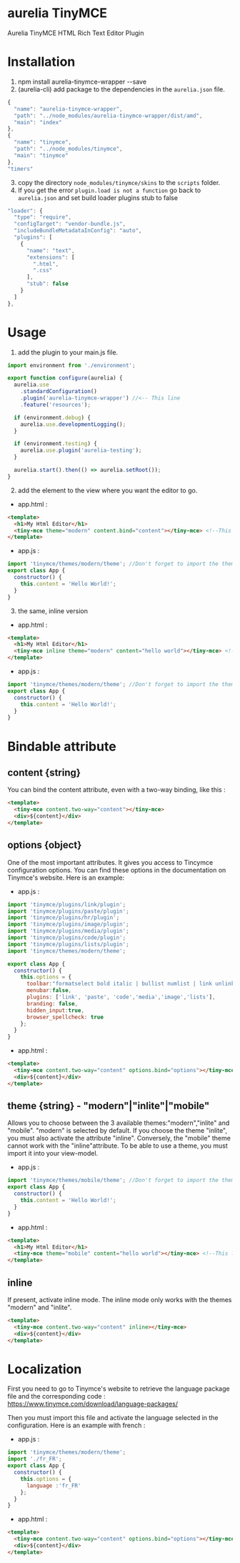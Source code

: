 # aurelia TinyMCE
Aurelia TinyMCE HTML Rich Text Editor Plugin

# Installation
1. npm install aurelia-tinymce-wrapper --save
2. (aurelia-cli) add package to the dependencies in the `aurelia.json` file.
```javascript
{
  "name": "aurelia-tinymce-wrapper",
  "path": "../node_modules/aurelia-tinymce-wrapper/dist/amd",
  "main": "index"            
},
{
  "name": "tinymce",
  "path": "../node_modules/tinymce",
  "main": "tinymce"
},
"timers"
```

3. copy the directory  `node_modules/tinymce/skins` to the `scripts` folder.
4. If you get the error `plugin.load is not a function` go back to `aurelia.json` and set build loader plugins stub to false
```javascript
"loader": {
  "type": "require",
  "configTarget": "vendor-bundle.js",
  "includeBundleMetadataInConfig": "auto",
  "plugins": [
    {
      "name": "text",
      "extensions": [
        ".html",
        ".css"
      ],
      "stub": false
    }
  ]
},

```

# Usage

1. add the plugin to your main.js file.
```javascript
import environment from './environment';

export function configure(aurelia) {
  aurelia.use
    .standardConfiguration()
    .plugin('aurelia-tinymce-wrapper') //<-- This line
    .feature('resources');

  if (environment.debug) {
    aurelia.use.developmentLogging();
  }

  if (environment.testing) {
    aurelia.use.plugin('aurelia-testing');
  }

  aurelia.start().then(() => aurelia.setRoot());
}
```

2. add the element to the view where you want the editor to go.
- app.html :
```html
<template>
  <h1>My Html Editor</h1>
  <tiny-mce theme="modern" content.bind="content"></tiny-mce> <!--This line-->
</template>
```

- app.js :
```javascript
import 'tinymce/themes/modern/theme'; //Don't forget to import the theme you want to use
export class App {
  constructor() {
    this.content = 'Hello World!';
  }
}
```

3. the same, inline version
- app.html : 
```html
<template>
  <h1>My Html Editor</h1>
  <tiny-mce inline theme="modern" content="hello world"></tiny-mce> <!--This line-->
</template>
```

- app.js :
```javascript
import 'tinymce/themes/modern/theme'; //Don't forget to import the theme you want to use
export class App {
  constructor() {
    this.content = 'Hello World!';
  }
}

```

# Bindable attribute

## content {string}
You can bind the content attribute, even with a two-way binding, like this :
```html
<template>  
  <tiny-mce content.two-way="content"></tiny-mce>
  <div>${content}</div>
</template>
```


## options {object}
One of the most important attributes. It gives you access to Tincymce configuration options. You can find these options in the documentation on Tinymce's website. Here is an example:
- app.js :
```javascript
import 'tinymce/plugins/link/plugin';
import 'tinymce/plugins/paste/plugin';
import 'tinymce/plugins/hr/plugin';
import 'tinymce/plugins/image/plugin';
import 'tinymce/plugins/media/plugin';
import 'tinymce/plugins/code/plugin';
import 'tinymce/plugins/lists/plugin';
import 'tinymce/themes/modern/theme';

export class App {
  constructor() {
    this.options = {
      toolbar:"formatselect bold italic | bullist numlist | link unlink | image media | code",
      menubar:false,
      plugins: ['link', 'paste', 'code','media','image','lists'],
      branding: false,      
      hidden_input:true,
      browser_spellcheck: true
    };
  }
}
```

- app.html :
```html
<template>  
  <tiny-mce content.two-way="content" options.bind="options"></tiny-mce>
  <div>${content}</div>
</template>
```


## theme {string} - "modern"|"inlite"|"mobile"

Allows you to choose between the 3 available themes:"modern","inlite" and "mobile". "modern" is selected by default. If you choose the theme "inlite", you must also activate the attribute "inline". Conversely, the "mobile" theme cannot work with the "inline"attribute. 
To be able to use a theme, you must import it into your  view-model.
- app.js :
```javascript
import 'tinymce/themes/mobile/theme'; //Don't forget to import the theme you want to use
export class App {
  constructor() {
    this.content = 'Hello World!';
  }
}
```

- app.html :
```html
<template>
  <h1>My Html Editor</h1>
  <tiny-mce theme="mobile" content="hello world"></tiny-mce> <!--This line-->
</template>
```


## inline

If present, activate inline mode. The inline mode only works with the themes "modern" and "inlite".
```html
<template>  
  <tiny-mce content.two-way="content" inline></tiny-mce>
  <div>${content}</div>
</template>
```

# Localization

First you need to go to Tinymce's website to retrieve the language package file and the corresponding code :
https://www.tinymce.com/download/language-packages/

Then you must import this file and activate the language selected in the configuration. Here is an example with french :

- app.js :

```javascript
import 'tinymce/themes/modern/theme';
import './fr_FR';
export class App {
  constructor() {
    this.options = {
      language :'fr_FR'
    };
  }
}
```
- app.html :
```html
<template>  
  <tiny-mce content.two-way="content" options.bind="options"></tiny-mce>
  <div>${content}</div>
</template>
```

